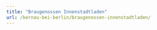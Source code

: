 ```yaml
---
title: "Braugenossen Innenstadtladen"
url: /bernau-bei-berlin/braugenossen-innenstadtladen/
---
```


